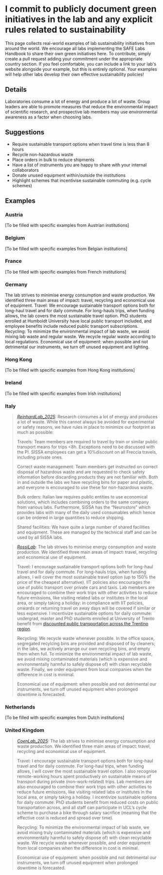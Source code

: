 # I commit to publicly document green initiatives in the lab and any explicit rules related to sustainability

This page collects real-world examples of lab sustainability initiatives from around the world. We encourage all labs implementing the SAFE Labs Handbook to share their own green initiatives here. To contribute, simply create a pull request adding your commitment under the appropriate country section. If you feel comfortable, you can include a link to your lab's website alongside your example, but this is entirely optional. Your examples will help other labs develop their own effective sustainability policies!

## Details
Laboratories consume a lot of energy and produce a lot of waste. Group leaders are able to promote measures that reduce the environmental impact of scientific research, and prospective lab members may use environmental awareness as a factor when choosing labs.

## Suggestions
- Require sustainable transport options when travel time is less than 8 hours
- Recycle non-hazardous waste
- Place orders in bulk to reduce shipments
- Have a list of instruments you are happy to share with your internal collaborators
- Donate unused equipment within/outside the institutions
- Highlight schemes that incentivise sustainable commuting (e.g. cycle schemes)

## Examples

### Austria
[To be filled with specific examples from Austrian institutions]

### Belgium
[To be filled with specific examples from Belgian institutions]

### France
[To be filled with specific examples from French institutions]

### Germany
The lab strives to minimise energy consumption and waste production. We identified three main areas of impact: travel, recycling and economical use of equipment.
Travel: We encourage sustainable transport options both for long-haul travel and for daily commute. For long-hauls trips, when funding allows, the lab covers the most sustainable travel option. PhD students enrolled at Humboldt University have local public transport included, and employee benefits include reduced public transport subscriptions.
Recycling: To minimize the environmental impact of lab waste, we avoid mixing lab waste and regular waste. We recycle regular waste according to local regulations.
Economical use of equipment: when possible and not detrimental our instruments, we turn off unused equipment and lighting.

### Hong Kong
[To be filled with specific examples from Hong Kong institutions]

### Ireland
[To be filled with specific examples from Irish institutions]

### Italy
>_[ReinhardLab_2025](https://reinhardlab.org/philosophy):_ Research consumes a lot of energy and produces a lot of waste. While this cannot always be avoided
for experimental or safety reasons, we have rules in place to minimize our footprint as much as possible:
>
>Travels: Team members are required to travel by train or similar public transport means for trips <8h. Exceptions need to be discussed with the PI. SISSA employees can get a 10%discount on all Freccia travels, including private ones.
>
>Correct waste management: Team members get instructed on correct disposal of hazardous waste and are requested to check safety information before discarding products they are not familiar with. Both in and outside the labs we have recycling bins for paper and plastic, and everyone is encouraged to use these for non-hazardous waste.
>
>Bulk orders: Italian law requires public entities to use economical solutions, which includes combining orders to the same company from various labs. Furthermore, SISSA has the “Neurostore” which provides labs with many of the daily used consumables which hence can be ordered in large quantities to reduce shipping.
>
>Shared facilities: We have quite a large number of shared facilities and equipment. These are managed by the technical staff and can be used by all SISSA labs.


>_[RossiLab](https://rossilab.iit.it/home)_: The lab strives to minimise energy consumption and waste production. We identified three main areas of impact: travel, recycling and economical use of equipment.
>
>Travel: I encourage sustainable transport options both for long-haul travel and for daily commute. For long-hauls trips, when funding allows, I will cover the most sustainable travel option (up to 150% the price of the cheapest alternative). IIT policies also encourages the use of public transport over private cars and taxis. Lab members are encouraged to combine their work trips with other activities to reduce future emissions, like visiting related labs or institutes in the local area, or simply taking a holiday: in compliance with IIT policies, onwards or returning travel on away days will be covered if similar or less expensive. I incentivize sustainable options for daily commute: undergrad, master and PhD students enrolled at University of Trento benefit from [discounted public transportation across the Trentino region](https://www.provincia.tn.it/Servizi/Abbonamenti-trasporto-studenti-universitari). 
>
>Recycling: We recycle waste whenever possible. In the office space, segregated recylcing bins are provided and disposed of by cleaners; in the labs, we actively arrange our own recycling bins, and empty them when full. To minimize the environmental impact of lab waste, we avoid mixing contaminated materials (which is expensive and environmentally harmful to safely dispose of) with clean recyclable waste. Finally, we order equipment from local companies when the difference in cost is minimal.
>
>Economical use of equipment: when possible and not detrimental our instruments, we turn off unused equipment when prolonged downtime is forecasted.

### Netherlands
[To be filled with specific examples from Dutch institutions]

### United Kingdom
>_[CoenLab_2025](https://coen-lab.com/):_ The lab strives to minimise energy consumption and waste production. We identified three main areas of impact: travel, recycling and economical use of equipment.
>
>Travel: I encourage sustainable transport options both for long-haul travel and for daily commute. For long-haul trips, when funding allows, I will cover the most sustainable travel option. I also recognise remote-working hours spent productively on sustainable means of transport during private (non-work-related) trips. Lab members are also encouraged to combine their work trips with other activities to reduce future emissions, like visiting related labs or institutes in the local area, or simply taking a holiday. I incentivize sustainable options for daily commute: PhD students benefit from reduced costs on public transportation across, and all staff can participate in UCL’s cycle scheme to purchase a bike through salary sacrifice (meaning that the effective cost is reduced and spread over time).
>
>Recycling: To minimize the environmental impact of lab waste, we avoid mixing truly contaminated materials (which is expensive and environmentally harmful to safely dispose of) with clean recyclable waste. We recycle waste whenever possible, and order equipment from local companies when the difference in cost is minimal.
>
>Economical use of equipment: when possible and not detrimental our instruments, we turn off unused equipment when prolonged downtime is forecasted.
